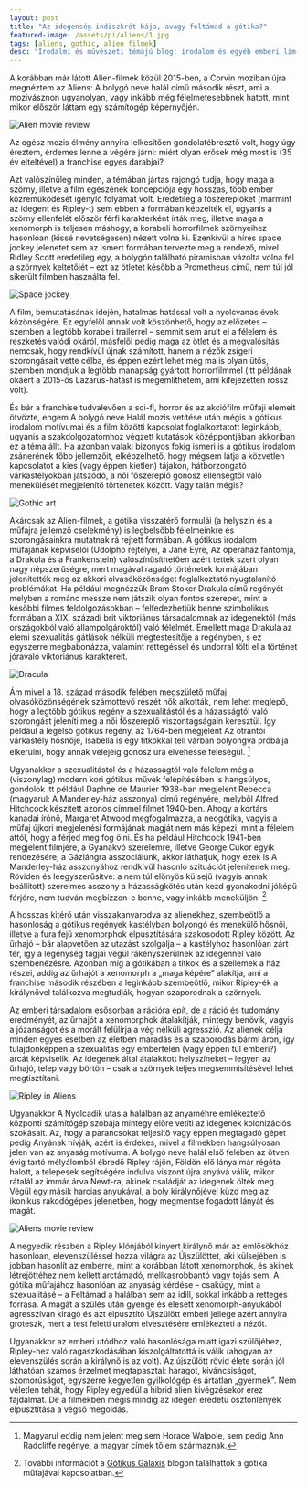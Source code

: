 ```yaml
---
layout: post
title: "Az idegenség indiszkrét bája, avagy feltámad a gótika?"
featured-image: /assets/pi/aliens/1.jpg
tags: [aliens, gothic, alien filmek]
desc: "Irodalmi és művészeti témájú blog: irodalom és egyéb emberi lim-lomok. Utánam, olvasó!"
---
```


A korábban már látott Alien-filmek közül 2015-ben, a Corvin moziban újra
megnéztem az Aliens: A bolygó neve halál című második részt, ami a mozivásznon
ugyanolyan, vagy inkább még félelmetesebbnek hatott, mint mikor először láttam
egy számítógép képernyőjén.

![Alien movie review](/assets/pi/aliens/1.jpg)

Az egész mozis élmény annyira lelkesítően gondolatébresztő volt, hogy úgy
éreztem, érdemes lenne a végére járni: miért olyan erősek még most is (35 év
elteltével) a franchise egyes darabjai?

Azt valószínűleg minden, a témában jártas rajongó tudja, hogy maga a szörny,
illetve a film egészének koncepciója egy hosszas, több ember közreműködését
igénylő folyamat volt. Eredetileg a főszereplőket (mármint az idegent és
Ripley-t) sem ebben a formában képzelték el, ugyanis a szörny ellenfelét először
férfi karakterként írták meg, illetve maga a xenomorph is teljesen máshogy, a
korabeli horrorfilmek szörnyeihez hasonlóan (kissé nevetségesen) nézett volna
ki. Ezenkívül a híres space jockey jelenetet sem az ismert formában tervezte meg
a rendező, mivel Ridley Scott eredetileg egy, a bolygón található piramisban
vázolta volna fel a szörnyek keltetőjét – ezt az ötletet később a Prometheus
című, nem túl jól sikerült filmben használta fel.

![Space jockey](/assets/pi/aliens/2.jpg)

A film, bemutatásának idején, hatalmas hatással volt a nyolcvanas évek
közönségére. Ez egyfelől annak volt köszönhető, hogy az előzetes – szemben a
legtöbb korabeli trailerrel – semmit sem árult el a félelem és reszketés valódi
okáról, másfelől pedig maga az ötlet és a megvalósítás nemcsak, hogy rendkívül
újnak számított, hanem a nézők zsigeri szorongásait vette célba, és éppen ezért
lehet még ma is olyan ütős, szemben mondjuk a legtöbb manapság gyártott
horrorfilmmel (itt példának okáért a 2015-ös Lazarus-hatást is megemlíthetem,
ami kifejezetten rossz volt).

És bár a franchise tudvalevően a sci-fi, horror és az akciófilm műfaji elemeit
ötvözte, engem A bolygó neve Halál mozis vetítése után mégis a gótikus irodalom
motívumai és a film közötti kapcsolat foglalkoztatott leginkább, ugyanis a
szakdolgozatomhoz végzett kutatások középpontjában akkoriban ez a téma állt. Ha
azonban valaki bizonyos fokig ismeri is a gótikus irodalom zsánerének főbb
jellemzőit, elképzelhető, hogy mégsem látja a közvetlen kapcsolatot a kies (vagy
éppen kietlen) tájakon, hátborzongató várkastélyokban játszódó, a női főszereplő
gonosz ellenségtől való menekülését megjelenítő történetek között. Vagy talán
mégis?

![Gothic art](/assets/pi/aliens/3.jpg)

Akárcsak az Alien-filmek, a gótika visszatérő formulái (a helyszín és a műfajra
jellemző cselekmény) is legbelsőbb félelmeinkre és szorongásainkra mutatnak rá
rejtett formában. A gótikus irodalom műfajának képviselői (Udolpho rejtélyei, a
Jane Eyre, Az operaház fantomja, a Drakula és a Frankenstein) valószínűsíthetően
azért tettek szert olyan nagy népszerűségre, mert magával ragadó történetek
formájában jelenítették meg az akkori olvasóközönséget foglalkoztató
nyugtalanító problémákat. Ha például megnézzük Bram Stoker Drakula című regényét
– melyben a románc messze nem játszik olyan fontos szerepet, mint a későbbi
filmes feldolgozásokban – felfedezhetjük benne szimbolikus formában a XIX.
századi brit viktoriánus társadalomnak az idegenektől (más országokból való
állampolgároktól) való félelmét. Emellett maga Drakula az elemi szexualitás
gátlások nélküli megtestesítője a regényben, s ez egyszerre megbabonázza,
valamint rettegéssel és undorral tölti el a történet jóravaló viktoriánus
karaktereit.

![Dracula](/assets/pi/aliens/4.jpg)

Ám mivel a 18. század második felében megszülető műfaj olvasóközönségének
számottevő részét nők alkották, nem lehet meglepő, hogy a legtöbb gótikus regény
a szexualitástól és a házasságtól való szorongást jeleníti meg a női főszereplő
viszontagságain keresztül. Így például a legelső gótikus regény, az 1764-ben
megjelent Az otrantói várkastély hősnője, Isabella is egy titkokkal teli várban
bolyongva próbálja elkerülni, hogy annak velejéig gonosz ura elvehesse
feleségül. [^1]

Ugyanakkor a szexualitástól és a házasságtól való félelem még a (viszonylag)
modern kori gótikus művek felépítésében is hangsúlyos, gondolok itt például
Daphne de Maurier 1938-ban megjelent Rebecca (magyarul: A Manderley-ház
asszonya) című regényére, melyből Alfred Hitchcock készített azonos címmel
filmet 1940-ben. Ahogy a kortárs kanadai írónő, Margaret Atwood megfogalmazza, a
neogótika, vagyis a műfaj újkori megjelenési formájának magját nem más képezi,
mint a félelem attól, hogy a férjed meg fog ölni. És ha például Hitchcock
1941-ben megjelent filmjére, a Gyanakvó szerelemre, illetve George Cukor egyik
rendezésére, a Gázlángra asszociálunk, akkor láthatjuk, hogy ezek is A
Manderley-ház asszonyához rendkívül hasonló szituációt jelenítenek meg. Röviden
és leegyszerűsítve: a nem túl előnyös külsejű (vagyis annak beállított)
szerelmes asszony a házasságkötés után kezd gyanakodni jóképű férjére, nem
tudván megbízzon-e benne, vagy inkább meneküljön. [^2]

A hosszas kitérő után visszakanyarodva az alienekhez, szembeötlő a hasonlóság a
gótikus regények kastélyban bolyongó és menekülő hősnői, illetve a fura fejű
xenomorphok elpusztítására szakosodott Ripley között. Az űrhajó – bár alapvetően
az utazást szolgálja – a kastélyhoz hasonlóan zárt tér, így a legénység tagjai
végül rákényszerülnek az idegennel való szembenézésre. Azonban míg a gótikában a
titkok és a szellemek a ház részei, addig az űrhajót a xenomorph a „maga képére”
alakítja, ami a franchise második részében a leginkább szembeötlő, mikor
Ripley-ék a királynővel találkozva megtudják, hogyan szaporodnak a szörnyek.

Az emberi társadalom esősorban a rációra épít, de a ráció és tudomány
eredményét, az űrhajót a xenomorphok átalakítják, mintegy benövik, vagyis a
józanságot és a morált felülírja a vég nélküli agresszió. Az alienek célja
minden egyes esetben az életben maradás és a szaporodás bármi áron, így
tulajdonképpen a szexualitás egy embertelen (vagy éppen túl emberi?) arcát
képviselik. Az idegenek által átalakított helyszíneket – legyen az űrhajó, telep
vagy börtön – csak a szörnyek teljes megsemmisítésével lehet megtisztítani.

![Ripley in Aliens](/assets/pi/aliens/5.jpg)

Ugyanakkor A Nyolcadik utas a halálban az anyaméhre emlékeztető központi
számítógép szobája mintegy előre vetíti az idegenek kolonizációs szokásait. Az,
hogy a parancsokat teljesítő vagy éppen megtagadó gépet pedig Anyának hívják,
azért is érdekes, mivel a filmekben hangsúlyosan jelen van az anyaság motívuma.
A bolygó neve halál első felében az ötven évig tartó mélyálomból ébredő Ripley
rájön, Földön élő lánya már régóta halott, a telepesek segítségére indulva
viszont újra anyává válik, mikor rátalál az immár árva Newt-ra, akinek családját
az idegenek ölték meg. Végül egy másik harcias anyukával, a boly királynőjével
küzd meg az ikonikus rakodógépes jelenetben, hogy megmentse fogadott lányát és
magát.

![Aliens movie review](/assets/pi/aliens/6.gif)

A negyedik részben a Ripley klónjából kinyert királynő már az emlősökhöz
hasonlóan, elevenszüléssel hozza világra az Újszülöttet, aki külsejében is
jobban hasonlít az emberre, mint a korábban látott xenomorphok, és akinek
létrejöttéhez nem kellett arctámadó, mellkasrobbantó vagy tojás sem. A gótika
műfajához hasonlóan az anyaság kérdése – csakúgy, mint a szexualitásé – a
Feltámad a halálban sem az idill, sokkal inkább a rettegés forrása. A magát a
szülés után gyenge és elesett xenomorph-anyukából agresszívan kirágó és azt
elpusztító Újszülött emberi jellege azért annyira groteszk, mert a test feletti
uralom elvesztésére emlékezteti a nézőt.

Ugyanakkor az emberi utódhoz való hasonlósága miatt igazi szülőjéhez, Ripley-hez
való ragaszkodásában kiszolgáltatottá is válik (ahogyan az elevenszülés során a
királynő is az volt). Az újszülött rövid élete során jól láthatóan számos
érzelmet megtapasztal: haragot, kíváncsiságot, szomorúságot, egyszerre kegyetlen
gyilkológép és ártatlan „gyermek”. Nem véletlen tehát, hogy Ripley egyedül a
hibrid alien kivégzésekor érez fájdalmat. De a filmekben mégis mindig az idegen
eredetű ösztönlények elpusztítása a végső megoldás.

[^1]:
	Magyarul eddig nem jelent meg sem Horace Walpole, sem pedig Ann Radcliffe
	regénye, a magyar címek tőlem származnak.

[^2]:
	További információt a [Gótikus Galaxis](http://gotikusgalaxis.blogspot.hu/)
	blogon találhattok a gótika műfajával kapcsolatban.
